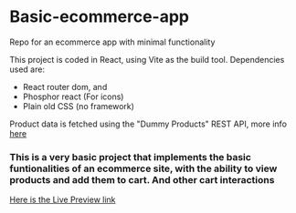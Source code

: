 # Basic-ecommerce-app
Repo for an ecommerce app with minimal functionality

This project is coded in React, using Vite as the build tool. Dependencies used are:
 - React router dom, and
 - Phosphor react (For icons)
 - Plain old CSS (no framework)

Product data is fetched using the "Dummy Products" REST API, more info [here](https://dummyjson.com/)

### This is a very basic project that implements the basic funtionalities of an ecommerce site, with the ability to view products and add them to cart. And other cart interactions

[Here is the Live Preview link](https://lugi-shop.netlify.app/)

